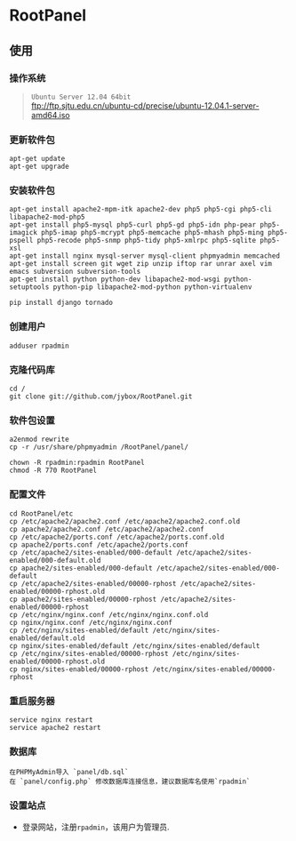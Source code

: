 # RootPanel
## 使用
### 操作系统

>`Ubuntu Server 12.04 64bit`  
>ftp://ftp.sjtu.edu.cn/ubuntu-cd/precise/ubuntu-12.04.1-server-amd64.iso

### 更新软件包

    apt-get update
    apt-get upgrade
    
### 安装软件包

    apt-get install apache2-mpm-itk apache2-dev php5 php5-cgi php5-cli libapache2-mod-php5
    apt-get install php5-mysql php5-curl php5-gd php5-idn php-pear php5-imagick php5-imap php5-mcrypt php5-memcache php5-mhash php5-ming php5-pspell php5-recode php5-snmp php5-tidy php5-xmlrpc php5-sqlite php5-xsl
    apt-get install nginx mysql-server mysql-client phpmyadmin memcached
    apt-get install screen git wget zip unzip iftop rar unrar axel vim emacs subversion subversion-tools
    apt-get install python python-dev libapache2-mod-wsgi python-setuptools python-pip libapache2-mod-python python-virtualenv
    
    pip install django tornado
    
### 创建用户

    adduser rpadmin

### 克隆代码库

    cd /
    git clone git://github.com/jybox/RootPanel.git
    
### 软件包设置

    a2enmod rewrite
    cp -r /usr/share/phpmyadmin /RootPanel/panel/
    
    chown -R rpadmin:rpadmin RootPanel
    chmod -R 770 RootPanel
    
### 配置文件

    cd RootPanel/etc
    cp /etc/apache2/apache2.conf /etc/apache2/apache2.conf.old
    cp apache2/apache2.conf /etc/apache2/apache2.conf
    cp /etc/apache2/ports.conf /etc/apache2/ports.conf.old
    cp apache2/ports.conf /etc/apache2/ports.conf
    cp /etc/apache2/sites-enabled/000-default /etc/apache2/sites-enabled/000-default.old
    cp apache2/sites-enabled/000-default /etc/apache2/sites-enabled/000-default
    cp /etc/apache2/sites-enabled/00000-rphost /etc/apache2/sites-enabled/00000-rphost.old
    cp apache2/sites-enabled/00000-rphost /etc/apache2/sites-enabled/00000-rphost
    cp /etc/nginx/nginx.conf /etc/nginx/nginx.conf.old
    cp nginx/nginx.conf /etc/nginx/nginx.conf
    cp /etc/nginx/sites-enabled/default /etc/nginx/sites-enabled/default.old
    cp nginx/sites-enabled/default /etc/nginx/sites-enabled/default
    cp /etc/nginx/sites-enabled/00000-rphost /etc/nginx/sites-enabled/00000-rphost.old
    cp nginx/sites-enabled/00000-rphost /etc/nginx/sites-enabled/00000-rphost
    
### 重启服务器

    service nginx restart
    service apache2 restart
    
### 数据库

    在PHPMyAdmin导入 `panel/db.sql`
    在 `panel/config.php` 修改数据库连接信息，建议数据库名使用`rpadmin`
    
### 设置站点

* 登录网站，注册`rpadmin`，该用户为管理员.



    

